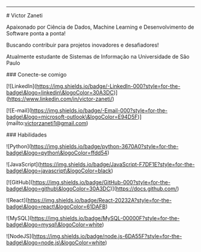 

---



\# Victor Zaneti



Apaixonado por Ciência de Dados, Machine Learning e Desenvolvimento de Software ponta a ponta! 



Buscando contribuir  para projetos inovadores e desafiadores!



Atualmente estudante de Sistemas de Informação na Universidade de São Paulo



\### Conecte-se comigo

\[!\[LinkedIn](https://img.shields.io/badge/-LinkedIn-000?style=for-the-badge\&logo=linkedin\&logoColor=30A3DC)](https://www.linkedin.com/in/victor-zaneti/)

\[!\[E-mail](https://img.shields.io/badge/-Email-000?style=for-the-badge\&logo=microsoft-outlook\&logoColor=E94D5F)](mailto:victorzaneti1@gmail.com)



\### Habilidades

!\[Python](https://img.shields.io/badge/python-3670A0?style=for-the-badge\&logo=python\&logoColor=ffdd54)

!\[JavaScript](https://img.shields.io/badge/JavaScript-F7DF1E?style=for-the-badge\&logo=javascript\&logoColor=black)

\[!\[GitHub](https://img.shields.io/badge/GitHub-000?style=for-the-badge\&logo=github\&logoColor=30A3DC)](https://docs.github.com/)

!\[React](https://img.shields.io/badge/React-20232A?style=for-the-badge\&logo=react\&logoColor=61DAFB)

!\[MySQL](https://img.shields.io/badge/MySQL-00000F?style=for-the-badge\&logo=mysql\&logoColor=white)

!\[NodeJS](https://img.shields.io/badge/node.js-6DA55F?style=for-the-badge\&logo=node.js\&logoColor=white)



